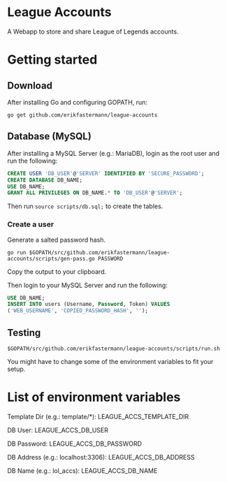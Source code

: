 # League Accounts

A Webapp to store and share League of Legends accounts.

# Getting started

## Download

After installing Go and configuring GOPATH, run:

```
go get github.com/erikfastermann/league-accounts
```

## Database (MySQL)

After installing a MySQL Server (e.g.: MariaDB), login as the root user and run the following:

```sql
CREATE USER 'DB_USER'@'SERVER' IDENTIFIED BY 'SECURE_PASSWORD';
CREATE DATABASE DB_NAME;
USE DB_NAME;
GRANT ALL PRIVILEGES ON DB_NAME.* TO 'DB_USER'@'SERVER';
```

Then run `source scripts/db.sql;` to create the tables.

### Create a user

Generate a salted password hash.

```
go run $GOPATH/src/github.com/erikfastermann/league-accounts/scripts/gen-pass.go PASSWORD
```

Copy the output to your clipboard.

Then login to your MySQL Server and run the following:

```sql
USE DB_NAME;
INSERT INTO users (Username, Password, Token) VALUES
('WEB_USERNAME', 'COPIED_PASSWORD_HASH', '');
```

## Testing

```
$GOPATH/src/github.com/erikfastermann/league-accounts/scripts/run.sh
```

You might have to change some of the environment variables to fit your setup.

# List of environment variables

Template Dir (e.g.: template/*): LEAGUE_ACCS_TEMPLATE_DIR

DB User: LEAGUE_ACCS_DB_USER

DB Password: LEAGUE_ACCS_DB_PASSWORD

DB Address (e.g.: localhost:3306): LEAGUE_ACCS_DB_ADDRESS

DB Name (e.g.: lol_accs): LEAGUE_ACCS_DB_NAME

